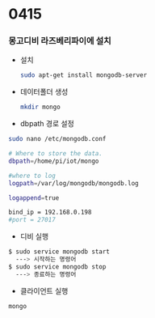 # 0415



### 몽고디비 라즈베리파이에 설치

* 설치

  ```bash
  sudo apt-get install mongodb-server
  ```

* 데이터폴더 생성

  ```bash
  mkdir mongo
  ```

* dbpath 경로 설정

```bash
sudo nano /etc/mongodb.conf
```

```bash
# Where to store the data.
dbpath=/home/pi/iot/mongo

#where to log
logpath=/var/log/mongodb/mongodb.log

logappend=true

bind_ip = 192.168.0.198
#port = 27017

```

* 디비 실행

```bash
$ sudo service mongodb start 
  ---> 시작하는 명령어
$ sudo service mongodb stop
  ---> 종료하는 명령어
```



* 클라이언트 실행

```bash
mongo	
```

